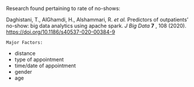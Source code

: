 Research found pertaining to rate of no-shows:

Daghistani, T., AlGhamdi, H., Alshammari, R. *et al.* Predictors of outpatients’ no-show: big data analytics using apache spark. *J Big Data*  **7** , 108 (2020). https://doi.org/10.1186/s40537-020-00384-9

    Major Factors:

- distance
- type of appointment
- time/date of appointment
- gender
- age
